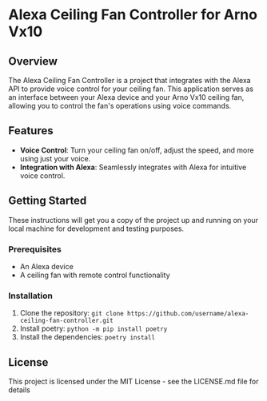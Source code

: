 # Alexa Ceiling Fan Controller for Arno Vx10

## Overview
The Alexa Ceiling Fan Controller is a project that integrates with the Alexa API to provide voice control for your ceiling fan. This application serves as an interface between your Alexa device and your Arno Vx10 ceiling fan, allowing you to control the fan's operations using voice commands.

## Features
- **Voice Control**: Turn your ceiling fan on/off, adjust the speed, and more using just your voice.
- **Integration with Alexa**: Seamlessly integrates with Alexa for intuitive voice control.

## Getting Started
These instructions will get you a copy of the project up and running on your local machine for development and testing purposes.

### Prerequisites
- An Alexa device
- A ceiling fan with remote control functionality

### Installation
1. Clone the repository: `git clone https://github.com/username/alexa-ceiling-fan-controller.git`
2. Install poetry: `python -m pip install poetry`
2. Install the dependencies: `poetry install`

## License
This project is licensed under the MIT License - see the LICENSE.md file for details

